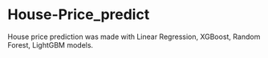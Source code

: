# House-Price_predict
 House price prediction was made with Linear Regression, XGBoost, Random Forest, LightGBM models.
